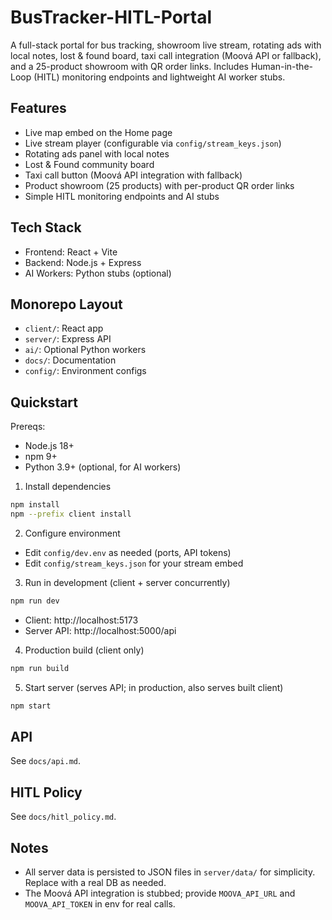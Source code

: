 # BusTracker-HITL-Portal

A full-stack portal for bus tracking, showroom live stream, rotating ads with local notes, lost & found board, taxi call integration (Moová API or fallback), and a 25-product showroom with QR order links. Includes Human-in-the-Loop (HITL) monitoring endpoints and lightweight AI worker stubs.

## Features
- Live map embed on the Home page
- Live stream player (configurable via `config/stream_keys.json`)
- Rotating ads panel with local notes
- Lost & Found community board
- Taxi call button (Moová API integration with fallback)
- Product showroom (25 products) with per-product QR order links
- Simple HITL monitoring endpoints and AI stubs

## Tech Stack
- Frontend: React + Vite
- Backend: Node.js + Express
- AI Workers: Python stubs (optional)

## Monorepo Layout
- `client/`: React app
- `server/`: Express API
- `ai/`: Optional Python workers
- `docs/`: Documentation
- `config/`: Environment configs

## Quickstart

Prereqs:
- Node.js 18+
- npm 9+
- Python 3.9+ (optional, for AI workers)

1) Install dependencies
```bash
npm install
npm --prefix client install
```

2) Configure environment
- Edit `config/dev.env` as needed (ports, API tokens)
- Edit `config/stream_keys.json` for your stream embed

3) Run in development (client + server concurrently)
```bash
npm run dev
```
- Client: http://localhost:5173
- Server API: http://localhost:5000/api

4) Production build (client only)
```bash
npm run build
```

5) Start server (serves API; in production, also serves built client)
```bash
npm start
```

## API
See `docs/api.md`.

## HITL Policy
See `docs/hitl_policy.md`.

## Notes
- All server data is persisted to JSON files in `server/data/` for simplicity. Replace with a real DB as needed.
- The Moová API integration is stubbed; provide `MOOVA_API_URL` and `MOOVA_API_TOKEN` in env for real calls.